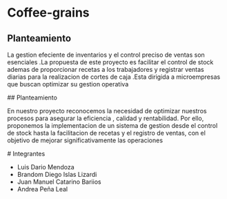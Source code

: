 # Coffee-grains

## Planteamiento
<p>
  La gestion efeciente de inventarios y el control preciso de ventas son esenciales .La propuesta de este proyecto es facilitar el control de stock ademas de proporcionar recetas a los trabajadores y registrar ventas diarias para la realizacion de cortes de caja .Esta dirigida a microempresas que buscan optimizar su gestion operativa 
</p>
## Planteamiento 
<p>
  En nuestro proyecto reconocemos la necesidad de optimizar nuestros procesos para asegurar la eficiencia , calidad y rentabilidad. Por ello, proponemos la implementacion de un sistema de gestion desde el control de stock hasta la facilitacion de recetas y el registro de ventas, con el objetivo de mejorar significativamente las operaciones  
</p>
# Integrantes 

- Luis Dario Mendoza
- Brandom Diego Islas Lizardi
- Juan Manuel Catarino Bariios
- Andrea Peña Leal

